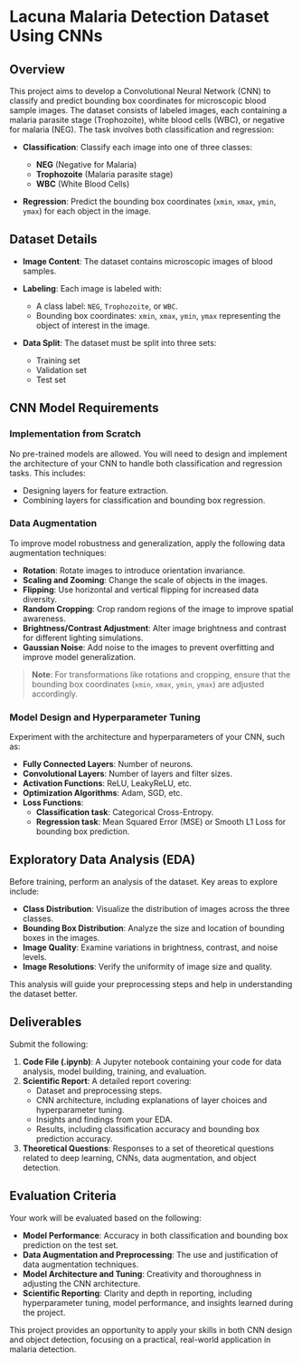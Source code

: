 # Lacuna Malaria Detection Dataset Using CNNs

## Overview

This project aims to develop a Convolutional Neural Network (CNN) to classify and predict bounding box coordinates for microscopic blood sample images. The dataset consists of labeled images, each containing a malaria parasite stage (Trophozoite), white blood cells (WBC), or negative for malaria (NEG). The task involves both classification and regression:

- **Classification**: Classify each image into one of three classes:
  - **NEG** (Negative for Malaria)
  - **Trophozoite** (Malaria parasite stage)
  - **WBC** (White Blood Cells)
  
- **Regression**: Predict the bounding box coordinates (`xmin`, `xmax`, `ymin`, `ymax`) for each object in the image.

## Dataset Details

- **Image Content**: The dataset contains microscopic images of blood samples.
- **Labeling**: Each image is labeled with:
  - A class label: `NEG`, `Trophozoite`, or `WBC`.
  - Bounding box coordinates: `xmin`, `xmax`, `ymin`, `ymax` representing the object of interest in the image.
  
- **Data Split**: The dataset must be split into three sets:
  - Training set
  - Validation set
  - Test set

## CNN Model Requirements

### Implementation from Scratch

No pre-trained models are allowed. You will need to design and implement the architecture of your CNN to handle both classification and regression tasks. This includes:

- Designing layers for feature extraction.
- Combining layers for classification and bounding box regression.

### Data Augmentation

To improve model robustness and generalization, apply the following data augmentation techniques:

- **Rotation**: Rotate images to introduce orientation invariance.
- **Scaling and Zooming**: Change the scale of objects in the images.
- **Flipping**: Use horizontal and vertical flipping for increased data diversity.
- **Random Cropping**: Crop random regions of the image to improve spatial awareness.
- **Brightness/Contrast Adjustment**: Alter image brightness and contrast for different lighting simulations.
- **Gaussian Noise**: Add noise to the images to prevent overfitting and improve model generalization.

> **Note**: For transformations like rotations and cropping, ensure that the bounding box coordinates (`xmin`, `xmax`, `ymin`, `ymax`) are adjusted accordingly.

### Model Design and Hyperparameter Tuning

Experiment with the architecture and hyperparameters of your CNN, such as:

- **Fully Connected Layers**: Number of neurons.
- **Convolutional Layers**: Number of layers and filter sizes.
- **Activation Functions**: ReLU, LeakyReLU, etc.
- **Optimization Algorithms**: Adam, SGD, etc.
- **Loss Functions**:
  - **Classification task**: Categorical Cross-Entropy.
  - **Regression task**: Mean Squared Error (MSE) or Smooth L1 Loss for bounding box prediction.

## Exploratory Data Analysis (EDA)

Before training, perform an analysis of the dataset. Key areas to explore include:

- **Class Distribution**: Visualize the distribution of images across the three classes.
- **Bounding Box Distribution**: Analyze the size and location of bounding boxes in the images.
- **Image Quality**: Examine variations in brightness, contrast, and noise levels.
- **Image Resolutions**: Verify the uniformity of image size and quality.

This analysis will guide your preprocessing steps and help in understanding the dataset better.

## Deliverables

Submit the following:

1. **Code File (.ipynb)**: A Jupyter notebook containing your code for data analysis, model building, training, and evaluation.
2. **Scientific Report**: A detailed report covering:
   - Dataset and preprocessing steps.
   - CNN architecture, including explanations of layer choices and hyperparameter tuning.
   - Insights and findings from your EDA.
   - Results, including classification accuracy and bounding box prediction accuracy.
3. **Theoretical Questions**: Responses to a set of theoretical questions related to deep learning, CNNs, data augmentation, and object detection.

## Evaluation Criteria

Your work will be evaluated based on the following:

- **Model Performance**: Accuracy in both classification and bounding box prediction on the test set.
- **Data Augmentation and Preprocessing**: The use and justification of data augmentation techniques.
- **Model Architecture and Tuning**: Creativity and thoroughness in adjusting the CNN architecture.
- **Scientific Reporting**: Clarity and depth in reporting, including hyperparameter tuning, model performance, and insights learned during the project.

This project provides an opportunity to apply your skills in both CNN design and object detection, focusing on a practical, real-world application in malaria detection.
